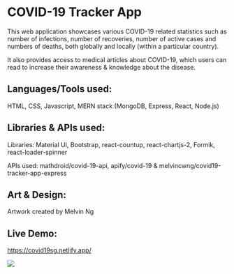 # COVID-19 Tracker App

This web application showcases various COVID-19 related statistics such as number of infections, number of recoveries, number of active cases and numbers of deaths, both globally and locally (within a particular country). 

It also provides access to medical articles about COVID-19, which users can read to increase their awareness & knowledge about the disease.

## Languages/Tools used:
HTML, CSS, Javascript, MERN stack (MongoDB, Express, React, Node.js)

## Libraries & APIs used: 
Libraries: Material UI, Bootstrap, react-countup, react-chartjs-2, Formik, react-loader-spinner

APIs used: mathdroid/covid-19-api, apify/covid-19 & melvincwng/covid19-tracker-app-express

## Art & Design:
Artwork created by Melvin Ng

## Live Demo:
https://covid19sg.netlify.app/

<img src="https://github.com/melvincwng/covid19-tracker-app/blob/master/src/images/demo.JPG"/>
